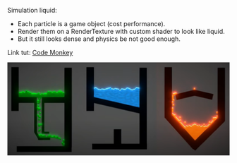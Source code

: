 <p>Simulation liquid:</p>
<ul>
  <li>Each particle is a game object (cost performance).
  <li>Render them on a RenderTexture with custom shader to look like liquid.
  <li>But it still looks dense and physics be not good enough.
</ul>

Link tut: <a href="https://www.youtube.com/watch?v=_8v4DRhHu2g">Code Monkey</a>

![alt text](image.png)
